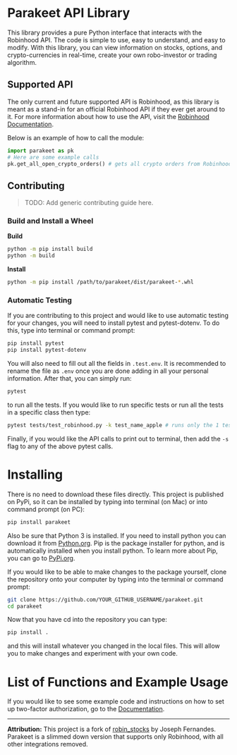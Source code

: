 # Parakeet API Library

This library provides a pure Python interface that interacts with the Robinhood API. The code is simple to use, easy to understand, and easy to modify. With this library, you can view information on stocks, options, and crypto-currencies in real-time, create your own robo-investor or trading algorithm.

## Supported API

The only current and future supported API is Robinhood, as this library is meant as a stand-in for an official Robinhood API if they ever get around to it. For more information about how to use the API, visit the [Robinhood Documentation](Robinhood.rst).

Below is an example of how to call the module:

```python
import parakeet as pk
# Here are some example calls
pk.get_all_open_crypto_orders() # gets all crypto orders from Robinhood
```

## Contributing

> TODO: Add generic contributing guide here.

### Build and Install a Wheel

**Build**
```bash
python -m pip install build
python -m build
```

**Install**
```bash
python -m pip install /path/to/parakeet/dist/parakeet-*.whl
```


### Automatic Testing


If you are contributing to this project and would like to use automatic testing for your changes, you will need to install pytest and pytest-dotenv. To do this, type into terminal or command prompt:


```bash
pip install pytest
pip install pytest-dotenv
```


You will also need to fill out all the fields in `.test.env`. It is recommended to rename the file as `.env` once you are done adding in all your personal information. After that, you can simply run:


```bash
pytest
```


to run all the tests. If you would like to run specific tests or run all the tests in a specific class then type:

```bash
pytest tests/test_robinhood.py -k test_name_apple # runs only the 1 test
```


Finally, if you would like the API calls to print out to terminal, then add the `-s` flag to any of the above pytest calls.


# Installing

There is no need to download these files directly. This project is published on PyPi, so it can be installed by typing into terminal (on Mac) or into command prompt (on PC):

```bash
pip install parakeet
```

Also be sure that Python 3 is installed. If you need to install python you can download it from [Python.org](https://www.python.org/downloads/). Pip is the package installer for python, and is automatically installed when you install python. To learn more about Pip, you can go to [PyPi.org](https://pypi.org/project/pip/).

If you would like to be able to make changes to the package yourself, clone the repository onto your computer by typing into the terminal or command prompt:

```bash
git clone https://github.com/YOUR_GITHUB_USERNAME/parakeet.git
cd parakeet
```

Now that you have cd into the repository you can type:

```bash
pip install .
```

and this will install whatever you changed in the local files. This will allow you to make changes and experiment with your own code.


# List of Functions and Example Usage

If you would like to see some example code and instructions on how to set up two-factor authorization, go to the [Documentation](Robinhood.rst).

---

**Attribution:** This project is a fork of [robin_stocks](https://github.com/jmfernandes/robin_stocks) by Joseph Fernandes. Parakeet is a slimmed down version that supports only Robinhood, with all other integrations removed.
